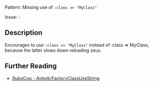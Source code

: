 Pattern: Missing use of `:class => "MyClass"` 

Issue: -

## Description

Encourages to use `:class => "MyClass"` instead of :class => MyClass, because the latter slows down reloading zeus.

## Further Reading

* [RuboCop - Airbnb/FactoryClassUseString](https://github.com/airbnb/ruby/blob/master/rubocop-airbnb/lib/rubocop/cop/airbnb/factory_class_use_string.rb)

